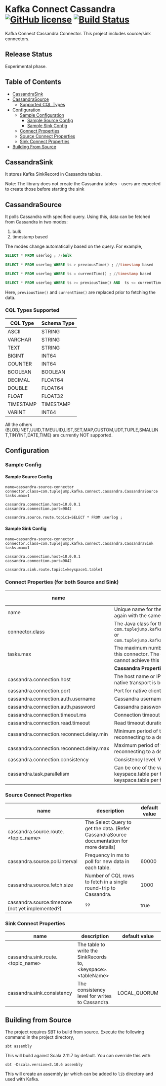 # Kafka Connect Cassandra  [![GitHub license](https://img.shields.io/badge/license-Apache%20V2-green.svg)](https://github.com/tuplejump/kafka-connect-cassandra/blob/master/LICENSE) [![Build Status](https://travis-ci.org/tuplejump/kafka-connect-cassandra.svg?branch=master)](https://travis-ci.org/tuplejump/kafka-connect-cassandra?branch=master) 
Kafka Connect Cassandra Connector. This project includes source/sink connectors.

## Release Status
Experimental phase.

## Table of Contents

* [CassandraSink](#cassandrasink)
* [CassandraSource](#cassandrasource)
    * [Supported CQL Types](#cql-types-supported)
* [Configuration](#configuration)
    * [Sample Configuration](#sample-config)
        * [Sample Source Config](#sample-source-config)
        * [Sample Sink Config](#sample-sink-config)
    * [Connect Properties](#connect-properties-for-both-source-and-sink)
    * [Source Connect Properties](#source-connect-properties)
    * [Sink Connect Properties](#sink-connect-properties)
* [Building From Source](#building-from-source)

## CassandraSink
It stores Kafka SinkRecord in Cassandra tables. 

Note: The library does not create the Cassandra tables - users are expected to create those before starting the sink

## CassandraSource
It polls Cassandra with specified query. Using this, data can be fetched from Cassandra in two modes:

 1. bulk
 2. timestamp based

The modes change automatically based on the query. For example, 

```sql
SELECT * FROM userlog ; //bulk 
                                         
SELECT * FROM userlog WHERE ts > previousTime() ; //timestamp based

SELECT * FROM userlog WHERE ts = currentTime() ; //timestamp based

SELECT * FROM userlog WHERE ts >= previousTime() AND  ts <= currentTime() ; //timestamp based
```

Here, `previousTime()` and `currentTime()` are replaced prior to fetching the data.

### CQL Types Supported

| CQL Type | Schema Type |
|----------|------------|
| ASCII | STRING | 
| VARCHAR | STRING | 
| TEXT | STRING | 
| BIGINT | INT64 | 
| COUNTER | INT64 |
| BOOLEAN | BOOLEAN |
| DECIMAL | FLOAT64 |
| DOUBLE | FLOAT64 |
| FLOAT | FLOAT32 |
| TIMESTAMP | TIMESTAMP |
| VARINT | INT64 |

All the others (BLOB,INET,UUID,TIMEUUID,LIST,SET,MAP,CUSTOM,UDT,TUPLE,SMALLINT,TINYINT,DATE,TIME) are currently NOT supported.


## Configuration

### Sample Config

#### Sample Source Config
```
name=cassandra-source-connector
connector.class=com.tuplejump.kafka.connect.cassandra.CassandraSource
tasks.max=1

cassandra.connection.host=10.0.0.1
cassandra.connection.port=9042

cassandra.source.route.topic1=SELECT * FROM userlog ;
```

#### Sample Sink Config
```
name=cassandra-source-connector
connector.class=com.tuplejump.kafka.connect.cassandra.CassandraSink
tasks.max=1

cassandra.connection.host=10.0.0.1
cassandra.connection.port=9042

cassandra.sink.route.topic1=keyspace1.table1
```


### Connect Properties (for both Source and Sink)
| name              | description                | default value  |
|--------           |----------------------------|-----------------------|
| name              |  Unique name for the connector. Attempting to register again with the same name will fail.   |                              |
| connector.class   | The Java class for the connector,  `com.tuplejump.kafka.connect.cassandra.CassandraSource` or `com.tuplejump.kafka.connect.cassandra.CassandraSink` |  |
| tasks.max         |  The maximum number of tasks that should be created for this connector. The connector may create fewer tasks if it cannot achieve this level of parallelism. | |
| | **Cassandra Properties (for both Source and Sink)** | |
| cassandra.connection.host | The host name or IP address to which the Cassandra native transport is bound. | localhost |
| cassandra.connection.port | Port for native client protocol connections. | 9042 |
| cassandra.connection.auth.username | Cassandra username | '' |
| cassandra.connection.auth.password | Cassandra password | '' |
| cassandra.connection.timeout.ms | Connection timeout duration (in ms) | 8000 |
| cassandra.connection.read.timeout | Read timeout duration (in ms) | 120000 |
| cassandra.connection.reconnect.delay.min | Minimum period of time (in ms) to wait before reconnecting to a dead node. | 1000 |
| cassandra.connection.reconnect.delay.max | Maximum period of time (in ms) to wait before reconnecting to a dead node. | 60000 |
| cassandra.connection.consistency | Consistency level. Values allowed can be seen [here](http://docs.datastax.com/en/drivers/java/2.1/com/datastax/driver/core/ConsistencyLevel.html) | QUORUM |
| cassandra.task.parallelism | Can be one of the values: one-to-one (One topic-to-keyspace.table per task) or one-to-many (N-topic-to-keyspace.table per task) | one-to-one |
### Source Connect Properties 
| name              | description                | default value  |
|--------           |----------------------------|-----------------------|
| cassandra.source.route.\<topic_name\> | The Select Query to get the data. (Refer CassandraSource documentation for more details) | |
| cassandra.source.poll.interval | Frequency in ms to poll for new data in each table. | 60000 |
| cassandra.source.fetch.size | Number of CQL rows to fetch in a single round-trip to Cassandra. | 1000 |
| cassandra.source.timezone (not yet implemented?) | ?? | true |
### Sink Connect Properties 
| name              | description                | default value  |
|--------           |----------------------------|-----------------------|
| cassandra.sink.route.\<topic_name\> | The table to write the SinkRecords to, \<keyspace\>.\<tableName\> | |
| cassandra.sink.consistency | The consistency level for writes to Cassandra. | LOCAL_QUORUM |


## Building from Source
The project requires SBT to build from source. Execute the following command in the project directory,

    sbt assembly

This will build against Scala 2.11.7 by default. You can override this with:

    sbt -Dscala.version=2.10.6 assembly
    
This will create an assembly jar which can be added to `lib` directory and used with Kafka.